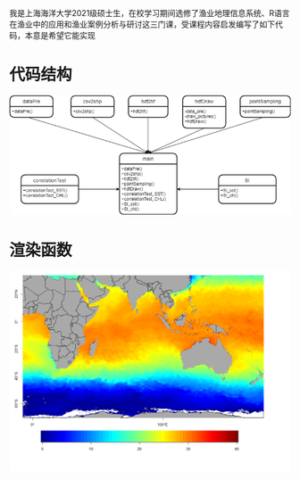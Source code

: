 我是上海海洋大学2021级硕士生，在校学习期间选修了渔业地理信息系统、R语言在渔业中的应用和渔业案例分析与研讨这三门课，受课程内容启发编写了如下代码，本意是希望它能实现

# 代码结构

![代码结构](./images/2.png)

# 渲染函数

![渲染函数](./images/1.png)
